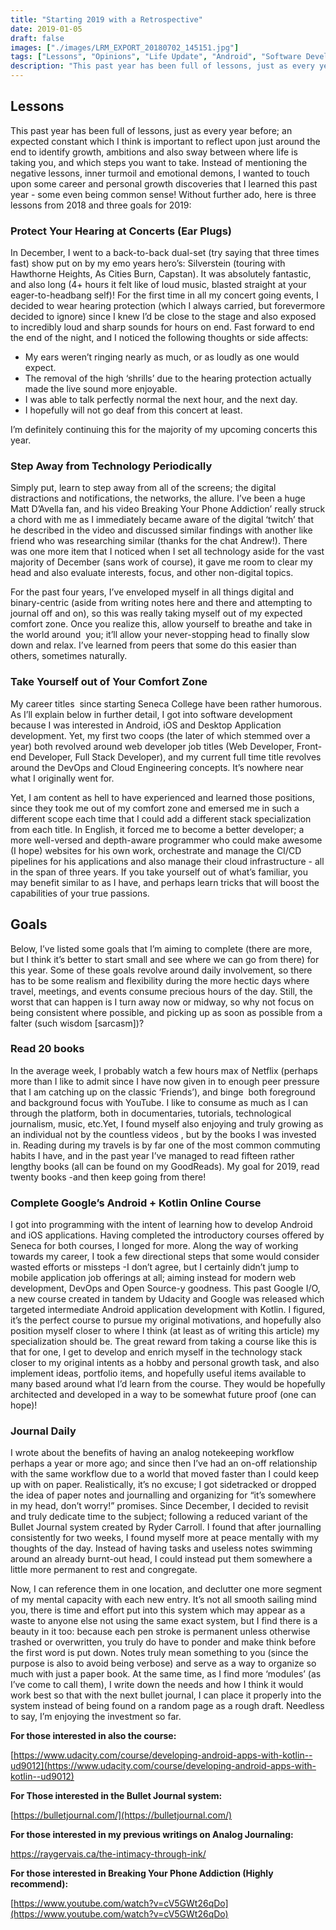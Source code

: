 ```yaml
---
title: "Starting 2019 with a Retrospective"
date: 2019-01-05
draft: false
images: ["./images/LRM_EXPORT_20180702_145151.jpg"]
tags: ["Lessons", "Opinions", "Life Update", "Android", "Software Development"]
description: "This past year has been full of lessons, just as every year before; an expected constant which I think is important to reflect upon just around the end to identify growth, ambitions and also sway between where life is taking you, and which steps you want to take. Instead of mentioning the negative lessons, inner turmoil and emotional demons, I wanted to touch upon some career and personal growth discoveries that I learned this past year - some even being common sense!"
---
```


## Lessons

This past year has been full of lessons, just as every year before; an expected constant which I think is important to reflect upon just around the end to identify growth, ambitions and also sway between where life is taking you, and which steps you want to take. Instead of mentioning the negative lessons, inner turmoil and emotional demons, I wanted to touch upon some career and personal growth discoveries that I learned this past year - some even being common sense! Without further ado, here is three lessons from 2018 and three goals for 2019:

### Protect Your Hearing at Concerts (Ear Plugs)

In December, I went to a back-to-back dual-set (try saying that three times fast) show put on by my emo years hero’s: Silverstein (touring with Hawthorne Heights, As Cities Burn, Capstan). It was absolutely fantastic, and also long (4+ hours it felt like of loud music, blasted straight at your eager-to-headbang self)! For the first time in all my concert going events, I decided to wear hearing protection (which I always carried, but forevermore decided to ignore) since I knew I’d be close to the stage and also exposed to incredibly loud and sharp sounds for hours on end. Fast forward to end the end of the night, and I noticed the following thoughts or side affects:

- My ears weren’t ringing nearly as much, or as loudly as one would expect.
- The removal of the high ‘shrills’ due to the hearing protection actually made the live sound more enjoyable.
- I was able to talk perfectly normal the next hour, and the next day.
- I hopefully will not go deaf from this concert at least.

I’m definitely continuing this for the majority of my upcoming concerts this year.

### Step Away from Technology Periodically

Simply put, learn to step away from all of the screens; the digital distractions and notifications, the networks, the allure. I’ve been a huge Matt D’Avella fan, and his video Breaking Your Phone Addiction’ really struck a chord with me as I immediately became aware of the digital ‘twitch’ that he described in the video and discussed similar findings with another like friend who was researching similar (thanks for the chat Andrew!). There was one more item that I noticed when I set all technology aside for the vast majority of December (sans work of course), it gave me room to clear my head and also evaluate interests, focus, and other non-digital topics.

For the past four years, I’ve enveloped myself in all things digital and binary-centric (aside from writing notes here and there and attempting to journal off and on), so this was really taking myself out of my expected comfort zone. Once you realize this, allow yourself to breathe and take in the world around  you; it’ll allow your never-stopping head to finally slow down and relax. I’ve learned from peers that some do this easier than others, sometimes naturally.

### Take Yourself out of Your Comfort Zone

My career titles  since starting Seneca College have been rather humorous. As I’ll explain below in further detail, I got into software development because I was interested in Android, iOS and Desktop Application development. Yet, my first two coops (the later of which stemmed over a year) both revolved around web developer job titles (Web Developer, Front-end Developer, Full Stack Developer), and my current full time title revolves around the DevOps and Cloud Engineering concepts. It’s nowhere near what I originally went for.

Yet, I am content as hell to have experienced and learned those positions, since they took me out of my comfort zone and emersed me in such a different scope each time that I could add a different stack specialization from each title. In English, it forced me to become a better developer; a more well-versed and depth-aware programmer who could make awesome (I hope) websites for his own work, orchestrate and manage the CI/CD pipelines for his applications and also manage their cloud infrastructure - all in the span of three years. If you take yourself out of what’s familiar, you may benefit similar to as I have, and perhaps learn tricks that will boost the capabilities of your true passions.

## Goals

Below, I’ve listed some goals that I’m aiming to complete (there are more, but I think it’s better to start small and see where we can go from there) for this year. Some of these goals revolve around daily involvement, so there has to be some realism and flexibility during the more hectic days where travel, meetings, and events consume precious hours of the day. Still, the worst that can happen is I turn away now or midway, so why not focus on being consistent where possible, and picking up as soon as possible from a falter (such wisdom [sarcasm])?

### Read 20 books

In the average week, I probably watch a few hours max of Netflix (perhaps more than I like to admit since I have now given in to enough peer pressure that I am catching up on the classic ‘Friends’), and binge  both foreground and background focus with YouTube. I like to consume as much as I can through the platform, both in documentaries, tutorials, technological journalism, music, etc.Yet, I found myself also enjoying and truly growing as an individual not by the countless videos , but by the books I was invested in. Reading during my travels is by far one of the most common commuting habits I have, and in the past year I’ve managed to read fifteen rather lengthy books (all can be found on my GoodReads). My goal for 2019, read twenty books -and then keep going from there!

### Complete Google’s Android + Kotlin Online Course

I got into programming with the intent of learning how to develop Android and iOS applications. Having completed the introductory courses offered by Seneca for both courses, I longed for more. Along the way of working towards my career, I took a few directional steps that some would consider wasted efforts or missteps -I don’t agree, but I certainly didn’t jump to mobile application job offerings at all; aiming instead for modern web development, DevOps and Open Source-y goodness. This past Google I/O, a new course created in tandem by Udacity and Google was released which targeted intermediate Android application development with Kotlin. I figured, it’s the perfect course to pursue my original motivations, and hopefully also position myself closer to where I think (at least as of writing this article) my specialization should be. The great reward from taking a course like this is that for one, I get to develop and enrich myself in the technology stack closer to my original intents as a hobby and personal growth task, and also implement ideas, portfolio items, and hopefully useful items available to many based around what I’d learn from the course. They would be hopefully architected and developed in a way to be somewhat future proof (one can hope)!

### Journal Daily

I wrote about the benefits of having an analog notekeeping workflow perhaps a year or more ago; and since then I’ve had an on-off relationship with the same workflow due to a world that moved faster than I could keep up with on paper. Realistically, it’s no excuse; I got sidetracked or dropped the idea of paper notes and journalling and organizing for “it’s somewhere in my head, don’t worry!” promises. Since December, I decided to revisit and truly dedicate time to the subject; following a reduced variant of the Bullet Journal system created by Ryder Carroll. I found that after journalling consistently for two weeks, I found myself more at peace mentally with my thoughts of the day. Instead of having tasks and useless notes swimming around an already burnt-out head, I could instead put them somewhere a little more permanent to rest and congregate.

Now, I can reference them in one location, and declutter one more segment of my mental capacity with each new entry. It’s not all smooth sailing mind you, there is time and effort put into this system which may appear as a waste to anyone else not using the same exact system, but I find there is a beauty in it too: because each pen stroke is permanent unless otherwise trashed or overwritten, you truly do have to ponder and make think before the first word is put down. Notes truly mean something to you (since the purpose is also to avoid being verbose) and serve as a way to organize so much with just a paper book. At the same time, as I find more ‘modules’ (as I’ve come to call them), I write down the needs and how I think it would work best so that with the next bullet journal, I can place it properly into the system instead of being found on a random page as a rough draft. Needless to say, I’m enjoying the investment so far.

**For those interested in also the course:**

[https://www.udacity.com/course/developing-android-apps-with-kotlin--ud9012](https://www.udacity.com/course/developing-android-apps-with-kotlin--ud9012)

**For Those interested in the Bullet Journal system:**

[https://bulletjournal.com/](https://bulletjournal.com/)

**For those interested in my previous writings on Analog Journaling:**

https://raygervais.ca/the-intimacy-through-ink/

**For those interested in Breaking Your Phone Addiction (Highly recommend):**

[https://www.youtube.com/watch?v=cV5GWt26qDo](https://www.youtube.com/watch?v=cV5GWt26qDo)
